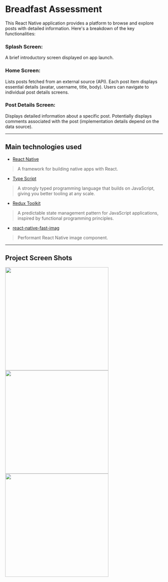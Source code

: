 # Breadfast Assessment

This React Native application provides a platform to browse and explore posts with detailed information. Here's a breakdown of the key functionalities:

### Splash Screen: 
A brief introductory screen displayed on app launch.
### Home Screen:
Lists posts fetched from an external source (API).
Each post item displays essential details (avatar, username, title, body).
Users can navigate to individual post details screens.
### Post Details Screen:
Displays detailed information about a specific post.
Potentially displays comments associated with the post (implementation details depend on the data source).

---
## Main technologies used
* [React Native](https://reactnative.dev/)
> A framework for building native apps with React.
* [Type Script](https://www.typescriptlang.org/)
> A strongly typed programming language that builds on JavaScript, giving you better tooling at any scale.
* [Redux Toolkit](https://redux-toolkit.js.org/)
> A predictable state management pattern for JavaScript applications, inspired by functional programming principles.
* [react-native-fast-imag](https://github.com/DylanVann/react-native-fast-image)
> Performant React Native image component.
---

## Project Screen Shots
<img src="https://github.com/HamdyOmran/BreadfastAssessment/assets/71322860/aecca34c-f4d4-4d15-9610-add7fe036fb7" width="330">
<img src="https://github.com/HamdyOmran/BreadfastAssessment/assets/71322860/7285ff8f-8eca-4d02-aae7-ee6e07f8378a" width="330">
<img src="https://github.com/HamdyOmran/BreadfastAssessment/assets/71322860/097842bc-af03-4897-b1e9-3120fc938c28" width="330">

